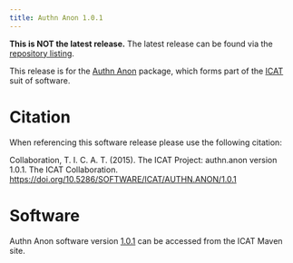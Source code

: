 ```yaml
---
title: Authn Anon 1.0.1
---
```


**This is NOT the latest release.** The latest release can be found via the [repository listing](https://repo.icatproject.org/site/authn/anon/).

This release is for the [Authn Anon](/releases/packages/authn-anon/authn-anon/) package, which forms part of the [ICAT](/releases/) suit of software.

# Citation

When referencing this software release please use the following citation:

Collaboration, T. I. C. A. T. (2015). The ICAT Project: authn.anon version 1.0.1. The ICAT Collaboration. https://doi.org/10.5286/SOFTWARE/ICAT/AUTHN.ANON/1.0.1

# Software
Authn Anon software version [1.0.1](https://repo.icatproject.org/site/authn/anon/1.0.1/) can be accessed from the ICAT Maven site.
